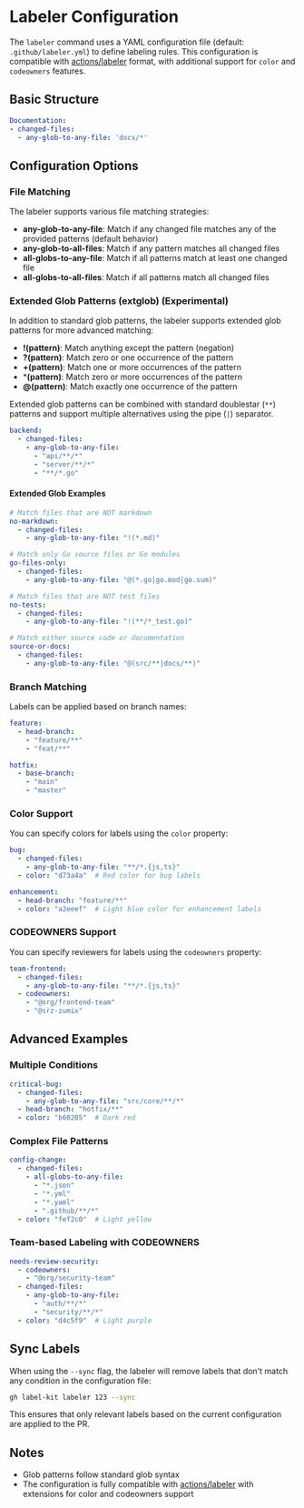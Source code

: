 # Labeler Configuration

The `labeler` command uses a YAML configuration file (default: `.github/labeler.yml`) to define labeling rules. This configuration is compatible with [actions/labeler](https://github.com/actions/labeler) format, with additional support for `color` and `codeowners` features.

## Basic Structure

```yaml
Documentation:
- changed-files:
  - any-glob-to-any-file: 'docs/*'
```

## Configuration Options

### File Matching

The labeler supports various file matching strategies:

- **any-glob-to-any-file**: Match if any changed file matches any of the provided patterns (default behavior)
- **any-glob-to-all-files**: Match if any pattern matches all changed files
- **all-globs-to-any-file**: Match if all patterns match at least one changed file
- **all-globs-to-all-files**: Match if all patterns match all changed files

### Extended Glob Patterns (extglob) (**Experimental**)

In addition to standard glob patterns, the labeler supports extended glob patterns for more advanced matching:

- **!(pattern)**: Match anything except the pattern (negation)
- **?(pattern)**: Match zero or one occurrence of the pattern
- **+(pattern)**: Match one or more occurrences of the pattern  
- ***(pattern)**: Match zero or more occurrences of the pattern
- **@(pattern)**: Match exactly one occurrence of the pattern

Extended glob patterns can be combined with standard doublestar (`**`) patterns and support multiple alternatives using the pipe (`|`) separator.

```yaml
backend:
  - changed-files:
    - any-glob-to-any-file:
      - "api/**/*"
      - "server/**/*"
      - "**/*.go"
```

#### Extended Glob Examples

```yaml
# Match files that are NOT markdown
no-markdown:
  - changed-files:
    - any-glob-to-any-file: "!(*.md)"

# Match only Go source files or Go modules
go-files-only:
  - changed-files:
    - any-glob-to-any-file: "@(*.go|go.mod|go.sum)"

# Match files that are NOT test files
no-tests:
  - changed-files:
    - any-glob-to-any-file: "!(**/*_test.go)"

# Match either source code or documentation
source-or-docs:
  - changed-files:
    - any-glob-to-any-file: "@(src/**|docs/**)"
```

### Branch Matching

Labels can be applied based on branch names:

```yaml
feature:
  - head-branch: 
    - "feature/**"
    - "feat/**"

hotfix:
  - base-branch: 
    - "main"
    - "master"
```

### Color Support

You can specify colors for labels using the `color` property:

```yaml
bug:
  - changed-files:
    - any-glob-to-any-file: "**/*.{js,ts}"
  - color: "d73a4a"  # Red color for bug labels

enhancement:
  - head-branch: "feature/**"
  - color: "a2eeef"  # Light blue color for enhancement labels
```

### CODEOWNERS Support

You can specify reviewers for labels using the `codeowners` property:

```yaml
team-frontend:
  - changed-files:
    - any-glob-to-any-file: "**/*.{js,ts}"
  - codeowners:
    - "@org/frontend-team"
    - "@srz-zumix"
```

## Advanced Examples

### Multiple Conditions

```yaml
critical-bug:
  - changed-files:
    - any-glob-to-any-file: "src/core/**/*"
  - head-branch: "hotfix/**"
  - color: "b60205"  # Dark red
```

### Complex File Patterns

```yaml
config-change:
  - changed-files:
    - all-globs-to-any-file:
      - "*.json"
      - "*.yml"
      - "*.yaml"
      - ".github/**/*"
  - color: "fef2c0"  # Light yellow
```

### Team-based Labeling with CODEOWNERS

```yaml
needs-review-security:
  - codeowners:
    - "@org/security-team"
  - changed-files:
    - any-glob-to-any-file:
      - "auth/**/*"
      - "security/**/*"
  - color: "d4c5f9"  # Light purple
```

## Sync Labels

When using the `--sync` flag, the labeler will remove labels that don't match any condition in the configuration file:

```sh
gh label-kit labeler 123 --sync
```

This ensures that only relevant labels based on the current configuration are applied to the PR.

## Notes

- Glob patterns follow standard glob syntax
- The configuration is fully compatible with [actions/labeler](https://github.com/actions/labeler) with extensions for color and codeowners support
